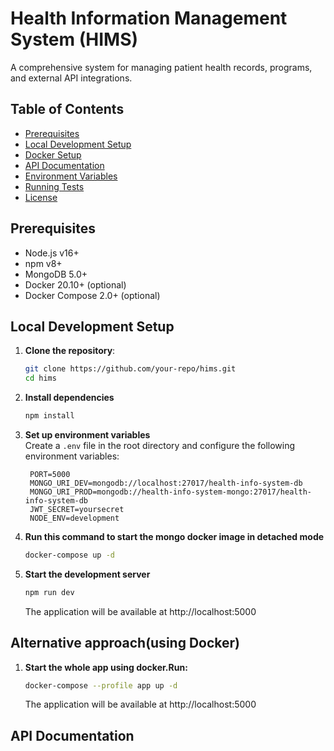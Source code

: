 # Health Information Management System (HIMS)

A comprehensive system for managing patient health records, programs, and external API integrations.

## Table of Contents
- [Prerequisites](#prerequisites)
- [Local Development Setup](#local-development-setup)
- [Docker Setup](#docker-setup)
- [API Documentation](#api-documentation)
- [Environment Variables](#environment-variables)
- [Running Tests](#running-tests)
- [License](#license)

## Prerequisites

- Node.js v16+
- npm v8+
- MongoDB 5.0+
- Docker 20.10+ (optional)
- Docker Compose 2.0+ (optional)

## Local Development Setup

1. **Clone the repository**:
   ```bash
   git clone https://github.com/your-repo/hims.git
   cd hims
   ```
2. **Install dependencies**
    ```bash
    npm install
    ```
3. **Set up environment variables**  
   Create a `.env` file in the root directory and configure the following environment variables:

   ```env
    PORT=5000
    MONGO_URI_DEV=mongodb://localhost:27017/health-info-system-db
    MONGO_URI_PROD=mongodb://health-info-system-mongo:27017/health-info-system-db
    JWT_SECRET=yoursecret
    NODE_ENV=development
    ```
4. **Run this command to start the mongo docker image in detached mode**
    ```bash
    docker-compose up -d
    ```
5. **Start the development server**
    ```bash
    npm run dev
    ```
    The application will be available at http://localhost:5000

## Alternative approach(using Docker)

1. **Start the whole app using docker.Run:**
    ```bash
    docker-compose --profile app up -d
    ```
    The application will be available at http://localhost:5000

## API Documentation


